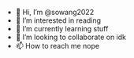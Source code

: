 - 👋 Hi, I’m @sowang2022
- 👀 I’m interested in reading
- 🌱 I’m currently learning stuff
- 💞️ I’m looking to collaborate on idk
- 📫 How to reach me nope

<!---
sowang2022/sowang2022 is a ✨ special ✨ repository because its `README.md` (this file) appears on your GitHub profile.
You can click the Preview link to take a look at your changes.
--->
